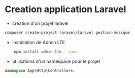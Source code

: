 # Creation application Laravel

- creation d'un projet laravel

```bash
composer create-project laravel/laravel gestion-musique
```

- installation de Admin LTE
    
```bash
    npm install admin-lte --save
```

- utilisations d'un namespace pour le projet

```php
namespace App\Http\Controllers;
```
